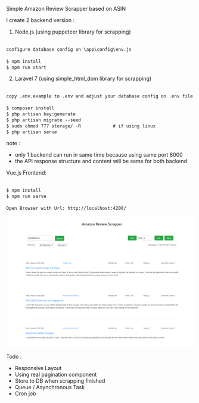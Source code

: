 Simple Amazon Review Scrapper based on ASIN

I create 2 backend version :

1. Node.js (using puppeteer library for scrapping)

```

configure database config on \app\config\env.js

$ npm install
$ npm run start

```

2. Laravel 7 (using simple_html_dom library for scrapping)

```

copy .env.example to .env and adjust your database config on .env file

$ composer install
$ php artisan key:generate
$ php artisan migrate --seed
$ sudo chmod 777 storage/ -R            # if using linux
$ php artisan serve

```

note : 
- only 1 backend can run in same time because using same port 8000
- the API response structure and content will be same for both backend


Vue.js Frontend: 

```

$ npm install
$ npm run serve

Open Browser with Url: http://localhost:4200/

```

![Screenshoot](simple-scrapper.png)


Todo : 
- Responsive Layout
- Using real pagination component
- Store to DB when scrapping finished
- Queue / Asynchronous Task
- Cron job

